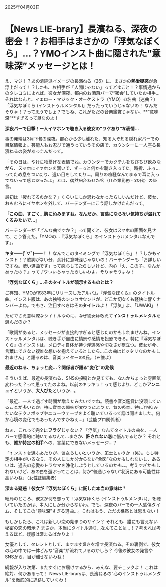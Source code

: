 2025年04月03日

# 【News LIE-brary】長濱ねる、深夜の密会！？お相手はまさかの「浮気なぼくら」…？YMOインスト曲に隠された”意味深”メッセージとは！

え、マジ！？あの清純派イメージの長濱ねる（26）に、まさかの**熱愛疑惑**が急浮上だって！？しかも、お相手が「人間じゃない」ってどゆこと！？事情通からのタレコミによれば、彼女が深夜、都内のお洒落バーで“密会”していたお相手…それはなんと、イエロー・マジック・オーケストラ（YMO）の名曲（迷曲？）「浮気なぼくら (インストゥルメンタル)」だったっていうじゃないの！ なんだそりゃ！？って思うでしょ？でもね、これがただの音楽鑑賞じゃない、**“意味深”**すぎるって話なのよ！

**深夜バーで目撃！一人イヤホンで聴き入る彼女の”ワケあり”な表情…**

事の発端は3月下旬の深夜。都心から少し離れた、知る人ぞ知る隠れ家バーでの目撃情報よ。芸能人もお忍びで通うっていうその店で、カウンターに一人座る長濱ねるの姿があったんだって。

「その日は、やけに物憂げな表情でね。カウンターでカクテルをちびちび飲みながら、スマホにイヤホンを繋いで、ずーっと何かを聴き入ってた。時折、ふぅ…ってため息をついたり、遠い目をしてたり…。周りの喧騒なんてまるで耳に入ってないって感じだったよ」とは、偶然居合わせた客（IT企業勤務・30代）の証言。

最初は「疲れてるのかな？」くらいにしか思わなかったらしいんだけど、彼女、おもむろにイヤホンを外して、バーテンダーにこう話しかけたんだって。

**「この曲、すごく…胸に沁みますね。なんだか、言葉にならない気持ちが溢れてくるみたいで…」**

バーテンダーが「どんな曲ですか？」って聞くと、彼女はスマホの画面を見せて、こう答えた。「YMOの…『浮気なぼくら』のインストゥルメンタルなんです」。

**キタ――(ﾟ∀ﾟ)――！！** なんでこのタイミングで「浮気なぼくら」！？しかもインスト！？歌詞がない分、余計に意味深じゃないの！バーテンダーも「お詳しいですね。渋い選曲です」って感心してたらしいけど、内心「え、この子、なんかあったの？」ってザワついちゃったらしいわよ、そりゃそうよね！

**「浮気なぼくら」…そのタイトルが暗示するものとは？**

ご存知、YMOが1983年にリリースしたアルバム『浮気なぼくら』のタイトル曲。インスト版は、あの独特のシンセサウンドが、どこか切なくも軽快に響くナンバーよね。でもさ、注目すべきはその**タイトル**よ！「浮気」よ、「UWAKI」！

ただでさえ意味深なタイトルなのに、なぜ彼女は敢えて**インストゥルメンタル**を選んだのか？

「歌詞があると、メッセージが直接的すぎると感じたのかもしれませんね。インストゥルメンタルは、聴き手が自由に情景や感情を投影できる。特に『浮気なぼくら』のインストは、メロディ自体が持つ浮遊感や切なさが際立つ。彼女が今、言葉にできない複雑な想いを抱えているとしたら…この曲はピッタリなのかもしれません」と語るのは、音楽ライターのX氏。（←誰よ）

**最近のねる、ちょっと変…？関係者が語る”変化”の兆候**

そういえば、最近の長濱ねる、SNSの投稿とか見てても、なんかちょっと雰囲気変わった？って思ってたのよね。以前のキラキラ！って感じより、どこか**アンニュイ**というか、**大人びた**というか…。

「最近、一人で過ごす時間が増えたみたいですね。読書や音楽鑑賞に没頭していることが多いとか。特に音楽の趣味が変わったようで、昔の邦楽、特にYMOみたいなテクノポップやニューウェーブをよく聴いているって話は聞きました。何か心境の変化でもあったんですかねぇ…」（芸能プロ関係者）

ねぇ、これって完全に**フラグ**じゃない？ 「浮気」なんてタイトルの曲を、一人バーで感傷的に聴いてるなんて…まさか、**許されない恋**に悩んでるとか？ それとも、**誰か特定の相手**への、言葉にできないメッセージ…？

「インストを選ぶあたりが、彼女らしいというか、策士というか（笑）。もし特定の相手がいるなら、その人にしか分からない“合図”なのかもしれないし、あるいは、過去の恋愛のトラウマを浄化しようとしているのかも…。考えすぎかもしれないけど、あの曲を選ぶってことは、何か“普通じゃない”状況にある可能性は高いわね」（女性誌編集者）

**深まる疑惑！彼女が「浮気なぼくら」に託した本当の意味は？**

結局のところ、彼女が何を想って「浮気なぼくら (インストゥルメンタル)」を聴いていたのかは、本人にしか分からないわ。でも、深夜のバーでの一人感傷タイム、そしてこの“意味深”すぎる選曲…。これはもう、ただの偶然とは思えない！

もしかしたら、これは新しい恋の始まりのサイン？ それとも、誰にも言えない秘密の恋の暗示？ まさか、本当にタイトル通り…なんてことは…！？考えれば考えるほど、疑惑は深まるばかりよ！

女優として、タレントとして、ますます輝きを増す長濱ねる。その裏側で、彼女の心の中では一体どんな“音楽”が流れているのかしら？ 今後の彼女の発言やSNSから、目が離せないわね！

続報が入り次第、またすぐにお届けするから、みんな、要チェックよ！ これは絶対、何かあるって！ News LIE-braryは、長濱ねるの”心のインストゥルメンタル”を徹底的に追跡していくわ！